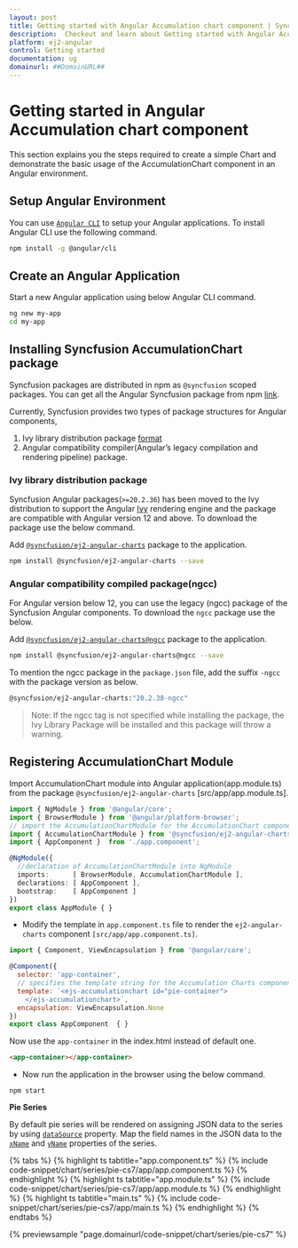 ```yaml
---
layout: post
title: Getting started with Angular Accumulation chart component | Syncfusion
description:  Checkout and learn about Getting started with Angular Accumulation chart component of Syncfusion Essential JS 2 and more details.
platform: ej2-angular
control: Getting started 
documentation: ug
domainurl: ##DomainURL##
---
```


<!-- markdownlint-disable MD036 -->

# Getting started in Angular Accumulation chart component

This section explains you the steps required to create a simple Chart and demonstrate the basic usage of the AccumulationChart component in an Angular environment.

## Setup Angular Environment

You can use [`Angular CLI`](https://github.com/angular/angular-cli) to setup your Angular applications.
To install Angular CLI use the following command.

```bash
npm install -g @angular/cli
```

## Create an Angular Application

Start a new Angular application using below Angular CLI command.

```bash
ng new my-app
cd my-app
```

## Installing Syncfusion AccumulationChart package

Syncfusion packages are distributed in npm as `@syncfusion` scoped packages. You can get all the Angular Syncfusion package from npm [link]( https://www.npmjs.com/search?q=%40syncfusion%2Fej2-angular- ).

Currently, Syncfusion provides two types of package structures for Angular components,
1. Ivy library distribution package [format](https://angular.io/guide/angular-package-format#angular-package-format)
2. Angular compatibility compiler(Angular’s legacy compilation and rendering pipeline) package.

### Ivy library distribution package

Syncfusion Angular packages(`>=20.2.36`) has been moved to the Ivy distribution to support the Angular [Ivy](https://docs.angular.lat/guide/ivy) rendering engine and the package are compatible with Angular version 12 and above. To download the package use the below command.

Add [`@syncfusion/ej2-angular-charts`](https://www.npmjs.com/package/@syncfusion/ej2-angular-charts/v/20.2.38) package to the application.

```bash
npm install @syncfusion/ej2-angular-charts --save
```

### Angular compatibility compiled package(ngcc)

For Angular version below 12, you can use the legacy (ngcc) package of the Syncfusion Angular components. To download the `ngcc` package use the below.

Add [`@syncfusion/ej2-angular-charts@ngcc`](https://www.npmjs.com/package/@syncfusion/ej2-angular-charts/v/20.2.38-ngcc) package to the application.

```bash
npm install @syncfusion/ej2-angular-charts@ngcc --save
```

To mention the ngcc package in the `package.json` file, add the suffix `-ngcc` with the package version as below.

```bash
@syncfusion/ej2-angular-charts:"20.2.38-ngcc"
```

>Note: If the ngcc tag is not specified while installing the package, the Ivy Library Package will be installed and this package will throw a warning.

## Registering AccumulationChart Module

Import AccumulationChart module into Angular application(app.module.ts) from the package `@syncfusion/ej2-angular-charts` [src/app/app.module.ts].

```typescript
import { NgModule } from '@angular/core';
import { BrowserModule } from '@angular/platform-browser';
// import the AccumulationChartModule for the AccumulationChart component
import { AccumulationChartModule } from '@syncfusion/ej2-angular-charts';
import { AppComponent }  from './app.component';

@NgModule({
  //declaration of AccumulationChartModule into NgModule
  imports:      [ BrowserModule, AccumulationChartModule ],
  declarations: [ AppComponent ],
  bootstrap:    [ AppComponent ]
})
export class AppModule { }
```

* Modify the template in `app.component.ts` file to render the `ej2-angular-charts` component
`[src/app/app.component.ts]`.

```javascript
import { Component, ViewEncapsulation } from '@angular/core';

@Component({
  selector: 'app-container',
  // specifies the template string for the Accumulation Charts component
  template: `<ejs-accumulationchart id="pie-container">
    </ejs-accumulationchart>`,
  encapsulation: ViewEncapsulation.None
})
export class AppComponent  { }
```

<!-- markdownlint-disable MD033 -->

Now use the <code>app-container</code> in the index.html instead of default one.

```html
<app-container></app-container>
```

* Now run the application in the browser using the below command.

```
npm start
```

**Pie Series**

By default pie series will be rendered on assigning JSON data to the series by using
[`dataSource`](https://ej2.syncfusion.com/angular/documentation/api/accumulation-chart/accumulationSeries/#datasource) property. Map the field names
in the JSON data to the [`xName`](https://ej2.syncfusion.com/angular/documentation/api/accumulation-chart/accumulationSeries/#xname) and
[`yName`](https://ej2.syncfusion.com/angular/documentation/api/accumulation-chart/accumulationSeries/#yname) properties of the series.

{% tabs %}
{% highlight ts tabtitle="app.component.ts" %}
{% include code-snippet/chart/series/pie-cs7/app/app.component.ts %}
{% endhighlight %}
{% highlight ts tabtitle="app.module.ts" %}
{% include code-snippet/chart/series/pie-cs7/app/app.module.ts %}
{% endhighlight %}
{% highlight ts tabtitle="main.ts" %}
{% include code-snippet/chart/series/pie-cs7/app/main.ts %}
{% endhighlight %}
{% endtabs %}
  
{% previewsample "page.domainurl/code-snippet/chart/series/pie-cs7" %}
